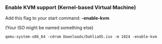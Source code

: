 ### Enable KVM support (Kernel-based Virtual Machine)

Add this flag to your start command: **-enable-kvm**

(Your ISO might be named something else)

```
qemu-system-x86_64 -cdrom Downloads/DahliaOS.iso -m 1024 -enable-kvm
```
